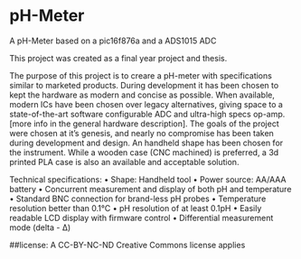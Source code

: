 # pH-Meter

A pH-Meter based on a pic16f876a and a ADS1015 ADC

This project was created as a final year project and thesis.


The purpose of this project is to creare a pH-meter with specifications similar to marketed products.
During development it has been chosen to kept the hardware as modern and concise as possible. When available, modern ICs have been chosen over legacy alternatives, giving space to a state-of-the-art software configurable ADC and ultra-high specs op-amp. [more info in the general hardware description].
The goals of the project were chosen at it’s genesis, and nearly no compromise has been taken during development and design.
An handheld shape has been chosen for the instrument. While a wooden case (CNC machined) is preferred, a 3d printed PLA case is also an available and acceptable solution.

Technical specifications:
• Shape: Handheld tool
• Power source: AA/AAA battery
• Concurrent measurement and display of both pH and temperature • Standard BNC connection for brand-less pH probes
• Temperature resolution better than 0.1°C
• pH resolution of at least 0.1pH
• Easily readable LCD display with firmware control
• Differential measurement mode (delta - Δ)


##license:
A CC-BY-NC-ND Creative Commons license applies
